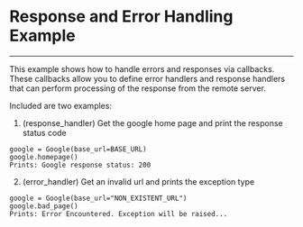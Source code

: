 # Response and Error Handling Example

---

This example shows how to handle errors and responses via callbacks. These callbacks allow you
to define error handlers and response handlers that can perform processing of the response
from the remote server.

Included are two examples:

1. (response_handler) Get the google home page and print the response status code
```
google = Google(base_url=BASE_URL)
google.homepage()
Prints: Google response status: 200
```

2. (error_handler) Get an invalid url and prints the exception type
```
google = Google(base_url="NON_EXISTENT_URL")
google.bad_page()
Prints: Error Encountered. Exception will be raised...
```